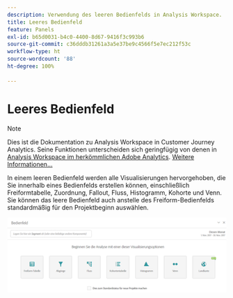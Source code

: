 ```yaml
---
description: Verwendung des leeren Bedienfelds in Analysis Workspace.
title: Leeres Bedienfeld
feature: Panels
exl-id: b65d0031-b4c0-4400-8d67-9416f3c993b6
source-git-commit: c36dddb31261a3a5e37be9c4566f5e7ec212f53c
workflow-type: ht
source-wordcount: '88'
ht-degree: 100%

---
```


# Leeres Bedienfeld

>[!NOTE]
>
>Dies ist die Dokumentation zu Analysis Workspace in Customer Journey Analytics. Seine Funktionen unterscheiden sich geringfügig von denen in [Analysis Workspace im herkömmlichen Adobe Analytics](https://experienceleague.adobe.com/docs/analytics/analyze/analysis-workspace/home.html?lang=de). [Weitere Informationen...](/help/getting-started/cja-aa.md)

In einem leeren Bedienfeld werden alle Visualisierungen hervorgehoben, die Sie innerhalb eines Bedienfelds erstellen können, einschließlich Freiformtabelle, Zuordnung, Fallout, Fluss, Histogramm, Kohorte und Venn. Sie können das leere Bedienfeld auch anstelle des Freiform-Bedienfelds standardmäßig für den Projektbeginn auswählen.

![](assets/blank_panel.png)
